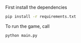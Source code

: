 First install the dependencies
```bash
pip install -r requirements.txt
```

To run the game, call 
```bash
python main.py
```